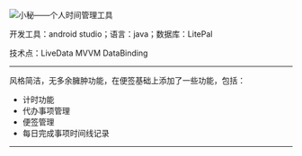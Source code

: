   ![小秘——个人时间管理工具](https://upload-images.jianshu.io/upload_images/19741117-ce7c1d2a9c885742.png?imageMogr2/auto-orient/strip%7CimageView2/2/w/1240)  

  开发工具：android studio；语言：java；数据库：LitePal

  技术点：LiveData MVVM DataBinding 
***
风格简洁，无多余臃肿功能，在便签基础上添加了一些功能，包括：  

* 计时功能  
*  代办事项管理
* 便签管理  
* 每日完成事项时间线记录

***
### 




